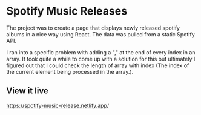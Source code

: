 # Spotify Music Releases

The project was to create a page that displays newly released spotify albums in a nice way using React. The data was pulled from a static Spotify API.

I ran into a specific problem with adding a "," at the end of every index in an array. It took quite a while to come up with a solution for this but ultimately I figured out that I could check the length of array with index (The index of the current element being processed in the array.).

## View it live
https://spotify-music-release.netlify.app/ 